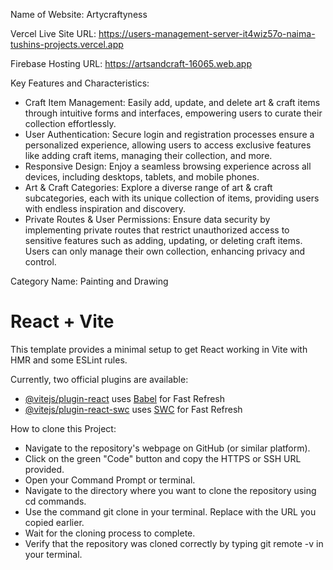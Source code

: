 Name of Website: Artycraftyness

Vercel Live Site URL: https://users-management-server-it4wiz57o-naima-tushins-projects.vercel.app

Firebase Hosting URL: https://artsandcraft-16065.web.app


Key Features and Characteristics: 

- Craft Item Management: Easily add, update, and delete art & craft items through intuitive forms and interfaces, empowering users to curate their collection effortlessly.
- User Authentication: Secure login and registration processes ensure a personalized experience, allowing users to access exclusive features like adding craft items, managing their collection, and more.
- Responsive Design: Enjoy a seamless browsing experience across all devices, including desktops, tablets, and mobile phones.
- Art & Craft Categories: Explore a diverse range of art & craft subcategories, each with its unique collection of items, providing users with endless inspiration and discovery.
- Private Routes & User Permissions: Ensure data security by implementing private routes that restrict unauthorized access to sensitive features such as adding, updating, or deleting craft items. Users can only manage their own collection, enhancing privacy and control.

Category Name: Painting and Drawing

# React + Vite

This template provides a minimal setup to get React working in Vite with HMR and some ESLint rules.

Currently, two official plugins are available:

- [@vitejs/plugin-react](https://github.com/vitejs/vite-plugin-react/blob/main/packages/plugin-react/README.md) uses [Babel](https://babeljs.io/) for Fast Refresh
- [@vitejs/plugin-react-swc](https://github.com/vitejs/vite-plugin-react-swc) uses [SWC](https://swc.rs/) for Fast Refresh

How to clone this Project:

- Navigate to the repository's webpage on GitHub (or similar platform).
- Click on the green "Code" button and copy the HTTPS or SSH URL provided.
- Open your Command Prompt or terminal.
- Navigate to the directory where you want to clone the repository using cd commands.
- Use the command git clone <copied-link> in your terminal. Replace <copied-link> with the URL you copied earlier.
- Wait for the cloning process to complete.
- Verify that the repository was cloned correctly by typing git remote -v in your terminal.
